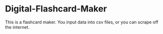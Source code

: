 # Digital-Flashcard-Maker
This is a flashcard maker. You input data into csv files, or you can scrape off the internet. 
